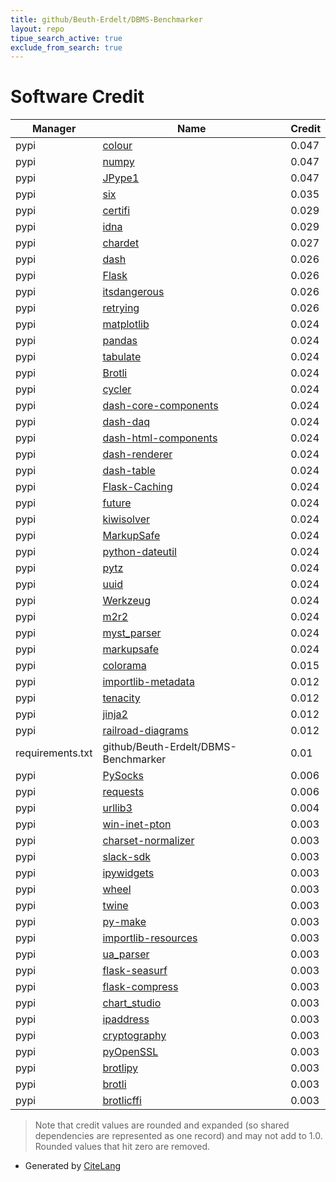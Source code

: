 ```yaml
---
title: github/Beuth-Erdelt/DBMS-Benchmarker
layout: repo
tipue_search_active: true
exclude_from_search: true
---
```

# Software Credit

|Manager|Name|Credit|
|-------|----|------|
|pypi|[colour](http://github.com/vaab/colour)|0.047|
|pypi|[numpy](https://www.numpy.org)|0.047|
|pypi|[JPype1](https://github.com/jpype-project/jpype)|0.047|
|pypi|[six](https://github.com/benjaminp/six)|0.035|
|pypi|[certifi](https://github.com/certifi/python-certifi)|0.029|
|pypi|[idna](https://github.com/kjd/idna)|0.029|
|pypi|[chardet](https://github.com/chardet/chardet)|0.027|
|pypi|[dash](https://plotly.com/dash)|0.026|
|pypi|[Flask](https://palletsprojects.com/p/flask)|0.026|
|pypi|[itsdangerous](https://palletsprojects.com/p/itsdangerous/)|0.026|
|pypi|[retrying](https://github.com/rholder/retrying)|0.026|
|pypi|[matplotlib](https://matplotlib.org)|0.024|
|pypi|[pandas](https://pandas.pydata.org)|0.024|
|pypi|[tabulate](https://pypi.org/project/tabulate/)|0.024|
|pypi|[Brotli](https://github.com/google/brotli)|0.024|
|pypi|[cycler](https://github.com/matplotlib/cycler)|0.024|
|pypi|[dash-core-components](https://pypi.org/project/dash-core-components)|0.024|
|pypi|[dash-daq](http://github.com/plotly/dash-daq)|0.024|
|pypi|[dash-html-components](https://github.com/plotly/dash-html-components)|0.024|
|pypi|[dash-renderer](https://pypi.org/project/dash-renderer)|0.024|
|pypi|[dash-table](https://pypi.org/project/dash-table)|0.024|
|pypi|[Flask-Caching](https://github.com/pallets-eco/flask-caching)|0.024|
|pypi|[future](https://python-future.org)|0.024|
|pypi|[kiwisolver](https://kiwisolver.readthedocs.io/en/latest/)|0.024|
|pypi|[MarkupSafe](https://palletsprojects.com/p/markupsafe/)|0.024|
|pypi|[python-dateutil](https://github.com/dateutil/dateutil)|0.024|
|pypi|[pytz](http://pythonhosted.org/pytz)|0.024|
|pypi|[uuid](http://zesty.ca/python/)|0.024|
|pypi|[Werkzeug](https://palletsprojects.com/p/werkzeug/)|0.024|
|pypi|[m2r2](https://github.com/crossnox/m2r2)|0.024|
|pypi|[myst_parser](https://github.com/executablebooks/MyST-Parser)|0.024|
|pypi|[markupsafe](https://palletsprojects.com/p/markupsafe/)|0.024|
|pypi|[colorama](https://pypi.org/project/colorama)|0.015|
|pypi|[importlib-metadata](https://pypi.org/project/importlib-metadata)|0.012|
|pypi|[tenacity](https://pypi.org/project/tenacity)|0.012|
|pypi|[jinja2](https://pypi.org/project/jinja2)|0.012|
|pypi|[railroad-diagrams](https://pypi.org/project/railroad-diagrams)|0.012|
|requirements.txt|github/Beuth-Erdelt/DBMS-Benchmarker|0.01|
|pypi|[PySocks](https://pypi.org/project/PySocks)|0.006|
|pypi|[requests](https://requests.readthedocs.io)|0.006|
|pypi|[urllib3](https://urllib3.readthedocs.io/)|0.004|
|pypi|[win-inet-pton](https://pypi.org/project/win-inet-pton)|0.003|
|pypi|[charset-normalizer](https://pypi.org/project/charset-normalizer)|0.003|
|pypi|[slack-sdk](https://pypi.org/project/slack-sdk)|0.003|
|pypi|[ipywidgets](https://pypi.org/project/ipywidgets)|0.003|
|pypi|[wheel](https://pypi.org/project/wheel)|0.003|
|pypi|[twine](https://pypi.org/project/twine)|0.003|
|pypi|[py-make](https://pypi.org/project/py-make)|0.003|
|pypi|[importlib-resources](https://pypi.org/project/importlib-resources)|0.003|
|pypi|[ua_parser](https://pypi.org/project/ua_parser)|0.003|
|pypi|[flask-seasurf](https://pypi.org/project/flask-seasurf)|0.003|
|pypi|[flask-compress](https://pypi.org/project/flask-compress)|0.003|
|pypi|[chart_studio](https://pypi.org/project/chart_studio)|0.003|
|pypi|[ipaddress](https://pypi.org/project/ipaddress)|0.003|
|pypi|[cryptography](https://pypi.org/project/cryptography)|0.003|
|pypi|[pyOpenSSL](https://pypi.org/project/pyOpenSSL)|0.003|
|pypi|[brotlipy](https://pypi.org/project/brotlipy)|0.003|
|pypi|[brotli](https://pypi.org/project/brotli)|0.003|
|pypi|[brotlicffi](https://pypi.org/project/brotlicffi)|0.003|


> Note that credit values are rounded and expanded (so shared dependencies are represented as one record) and may not add to 1.0. Rounded values that hit zero are removed.


- Generated by [CiteLang](https://github.com/vsoch/citelang)
